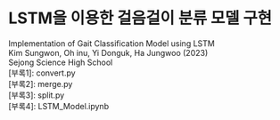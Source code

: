 # LSTM을 이용한 걸음걸이 분류 모델 구현  
Implementation of Gait Classification Model using LSTM  
Kim Sungwon, Oh inu, Yi Donguk, Ha Jungwoo (2023)  
Sejong Science High School  
[부록1]: convert.py  
[부록2]: merge.py  
[부록3]: split.py  
[부록4]: LSTM_Model.ipynb
